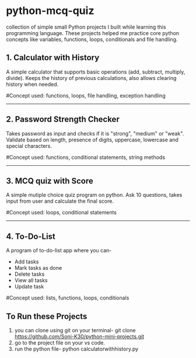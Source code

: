 # python-mcq-quiz
collection of simple small Python projects I built 
while learning this programming language.
These projects helped me practice core python concepts like 
variables, functions, loops, conditionals and file handling.


## 1. Calculator with History
   A simple calculator that supports basic operations
   (add, subtract, multiply, divide).
   Keeps the history of previous calculations, also allows 
   clearing history when needed.

 #Concept used: functions, loops, file handling, exception handling

------

## 2. Password Strength Checker
   Takes password as input and checks if it is "strong", "medium" 
   or "weak".
   Validate based on length, presence of digits, uppercase,
   lowercase and special characters.

#Concept used: functions, conditional statements, string methods

------

## 3. MCQ quiz with Score
  A simple mutiple choice quiz program on python. 
  Ask 10 questions, takes input from user and calculate 
  the final score.

#Concept used: loops, conditional statements

------

## 4. To-Do-List
   A program of to-do-list app where you can-
  * Add tasks
  * Mark tasks as done
  * Delete tasks
  * View all tasks
  * Update task

#Concept used: lists, functions, loops, conditionals


## To Run these Projects
1. you can clone using git on your terminal-
  git clone https://github.com/Soni-K30/python-mini-projects.git
2. go to the project file on your vs code.
3. run the python file-
   python calculatorwithhistory.py
